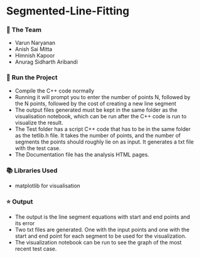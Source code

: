 # Segmented-Line-Fitting

### :busts_in_silhouette: The Team
* Varun Naryanan
* Anish Sai Mitta
* Himnish Kapoor
* Anurag Sidharth Aribandi

### :key: Run the Project
* Compile the C++ code normally
* Running it will prompt you to enter the number of points N, followed by the N points, followed by the cost of creating a new line segment
* The output files generated must be kept in the same folder as the visualisation notebook, which can be run after the C++ code is run to visualize the result.
* The Test folder has a script C++ code that has to be in the same folder as the tetlib.h file. It takes the number of points, and the number of segments the points should roughly lie on as input. It generates a txt file with the test case. 
* The Documentation file has the analysis HTML pages.

  
### :books: Libraries Used
* matplotlib for visualisation

### :star: Output
* The output is the line segment equations with start and end points and its error
* Two txt files are generated. One with the input points and one with the start and end point for each segment to be used for the visualization.
* The visualization notebook can be run to see the graph of the most recent test case.
